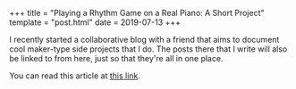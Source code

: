 +++
title = "Playing a Rhythm Game on a Real Piano: A Short Project"
template = "post.html"
date = 2019-07-13
+++

I recently started a collaborative blog with a friend that aims to document cool maker-type side projects that I do. The posts there that I write will also be linked to from here, just so that they're all in one place.

You can read this article at [this link](https://tsukuru.club/posts/rhythm-game-on-real-piano/).
